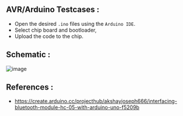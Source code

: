 ## AVR/Arduino Testcases : 

- Open the desired `.ino` files using the `Arduino IDE`.
- Select chip board and bootloader,
- Upload the code to the chip.

## Schematic : 
![image](https://user-images.githubusercontent.com/60224159/154277430-27b2c503-6bfe-48c2-8145-d4e56a4462aa.png)

## References :
- https://create.arduino.cc/projecthub/akshayjoseph666/interfacing-bluetooth-module-hc-05-with-arduino-uno-f5209b
